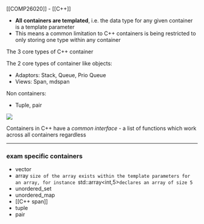 [[COMP26020]] - [[C++]]

- **All containers are templated**, i.e. the data type for any given container is a template parameter
- This means a common limitation to C++ containers is being restricted to only storing one type within any container

The 3 core types of C++ container

The 2 core types of container like objects:
- Adaptors: Stack, Queue, Prio Queue
- Views: Span, mdspan

Non containers:
- Tuple, pair

![](https://i.imgur.com/2CIIxZh.png)


Containers in C++ have a *common interface* - a list of functions which work across all containers regardless

***
### exam specific containers

- vector
- array
`size of the array exists within the template parameters for an array, for instance `std::array<int,5>` declares an array of size 5 `
- unordered_set
- unordered_map
- [[C++ span]]
- tuple
- pair